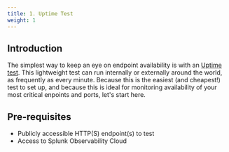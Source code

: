 ```yaml
---
title: 1. Uptime Test
weight: 1
---
```


## Introduction

The simplest way to keep an eye on endpoint availability is with an [Uptime test](https://docs.splunk.com/observability/en/synthetics/uptime-test/uptime-test.html). This lightweight test can run internally or externally around the world, as frequently as every minute. Because this is the easiest (and cheapest!) test to set up, and because this is ideal for monitoring availability of your most critical enpoints and ports, let's start here.

## Pre-requisites

- Publicly accessible HTTP(S) endpoint(s) to test
- Access to Splunk Observability Cloud
